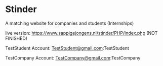 # Stinder

A matching website for companies and students (Internships)

live version: https://www.sappigejongens.nl/stinder/PHP/index.php (NOT FINISHED)



TestStudent Account: TestStudent@gmail.com:TestStudent

TestCompany Account: TestCompany@gmail.com:TestCompany
